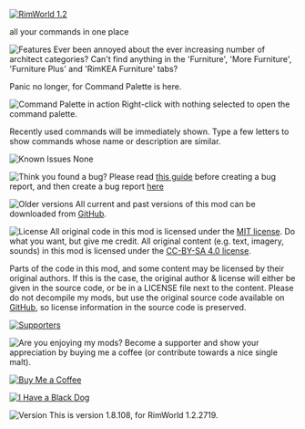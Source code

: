 [![RimWorld 1.2](https://img.shields.io/badge/RimWorld-1.2-brightgreen.svg)](http://rimworldgame.com/)

all your commands in one place

![Features](https://banners.karel-kroeze.nl/title/Features.png)
  Ever been annoyed about the ever increasing number of architect categories? Can't find anything in the 'Furniture', 'More Furniture', 'Furniture Plus' and 'RimKEA Furniture' tabs?

Panic no longer, for Command Palette is here.

![Command Palette in action](https://i.imgur.com/NfyoajE.gif)
  Right-click with nothing selected to open the command palette.

Recently used commands will be immediately shown. Type a few letters to show commands whose name or description are similar.

![Known Issues](https://banners.karel-kroeze.nl/title/Known%20Issues.png)
  None


![Think you found a bug?](https://banners.karel-kroeze.nl/title/Think%20you%20found%20a%20bug%3F.png)
  Please read [this guide](http://steamcommunity.com/sharedfiles/filedetails/?id=725234314) before creating a bug report,
and then create a bug report [here](https://github.com/fluffy-mods/CommandPalette/issues)

![Older versions](https://banners.karel-kroeze.nl/title/Older%20versions.png)
  All current and past versions of this mod can be downloaded from [GitHub](https://github.com/fluffy-mods/CommandPalette/releases).

![License](https://banners.karel-kroeze.nl/title/License.png)
  All original code in this mod is licensed under the [MIT license](https://opensource.org/licenses/MIT). Do what you want, but give me credit.
All original content (e.g. text, imagery, sounds) in this mod is licensed under the [CC-BY-SA 4.0 license](http://creativecommons.org/licenses/by-sa/4.0/).

Parts of the code in this mod, and some content may be licensed by their original authors. If this is the case, the original author & license will either be given in the source code, or be in a LICENSE file next to the content. Please do not decompile my mods, but use the original source code available on [GitHub](https://github.com/fluffy-mods/CommandPalette/), so license information in the source code is preserved.

[![Supporters](https://banners.karel-kroeze.nl/donations.png)](https://ko-fi.com/fluffymods)

![Are you enjoying my mods?](https://banners.karel-kroeze.nl/title/Are%20you%20enjoying%20my%20mods%3F.png)
  Become a supporter and show your appreciation by buying me a coffee (or contribute towards a nice single malt).

[![Buy Me a Coffee](http://i.imgur.com/EjWiUwx.gif)](https://ko-fi.com/fluffymods)

[![I Have a Black Dog](https://i.ibb.co/ss59Rwy/New-Project-2.png)](https://www.youtube.com/watch?v=XiCrniLQGYc)


![Version](https://banners.karel-kroeze.nl/title/Version.png)
  This is version 1.8.108, for RimWorld 1.2.2719.